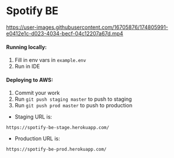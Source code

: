 # Spotify BE 

https://user-images.githubusercontent.com/16705876/174805991-e0412e1c-d023-4034-becf-04c12207a67d.mp4

#### Running locally:
1) Fill in env vars in `example.env`
2) Run in IDE

#### Deploying to AWS:
1) Commit your work
2) Run `git push staging master` to push to staging
3) Run `git push prod master` to push to production

* Staging URL is:
```
https://spotify-be-stage.herokuapp.com/
```
* Production URL is:
```
https://spotify-be-prod.herokuapp.com/
```
